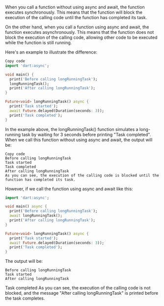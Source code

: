 When you call a function without using async and await, the function executes synchronously. This means that the function will block the execution of the calling code until the function has completed its task.

On the other hand, when you call a function using async and await, the function executes asynchronously. This means that the function does not block the execution of the calling code, allowing other code to be executed while the function is still running.

Here's an example to illustrate the difference:

```dart
Copy code
import 'dart:async';

void main() {
  print('Before calling longRunningTask');
  longRunningTask();
  print('After calling longRunningTask');
}

Future<void> longRunningTask() async {
  print('Task started');
  await Future.delayed(Duration(seconds: 3));
  print('Task completed');
}
```
In the example above, the longRunningTask() function simulates a long-running task by waiting for 3 seconds before printing "Task completed". When we call this function without using async and await, the output will be:
```
Copy code
Before calling longRunningTask
Task started
Task completed
After calling longRunningTask
As you can see, the execution of the calling code is blocked until the function has completed its task.
```
However, if we call the function using async and await like this:

```dart
import 'dart:async';

void main() async {
  print('Before calling longRunningTask');
  await longRunningTask();
  print('After calling longRunningTask');
}

Future<void> longRunningTask() async {
  print('Task started');
  await Future.delayed(Duration(seconds: 3));
  print('Task completed');
}
```
The output will be:

```
Before calling longRunningTask
Task started
After calling longRunningTask
```
Task completed
As you can see, the execution of the calling code is not blocked, and the message "After calling longRunningTask" is printed before the task completes.

